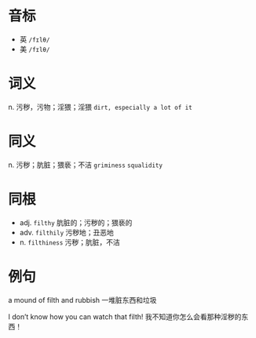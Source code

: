 # 音标

- 英 `/fɪlθ/`
- 美 `/fɪlθ/`

# 词义

n. 污秽，污物；淫猥；淫猥
`dirt, especially a lot of it`

# 同义

n. 污秽；肮脏；猥亵；不洁
`griminess` `squalidity`

# 同根

- adj. `filthy` 肮脏的；污秽的；猥亵的
- adv. `filthily` 污秽地；丑恶地
- n. `filthiness` 污秽；肮脏，不洁

# 例句

a mound of filth and rubbish
一堆脏东西和垃圾

I don’t know how you can watch that filth!
我不知道你怎么会看那种淫秽的东西！



